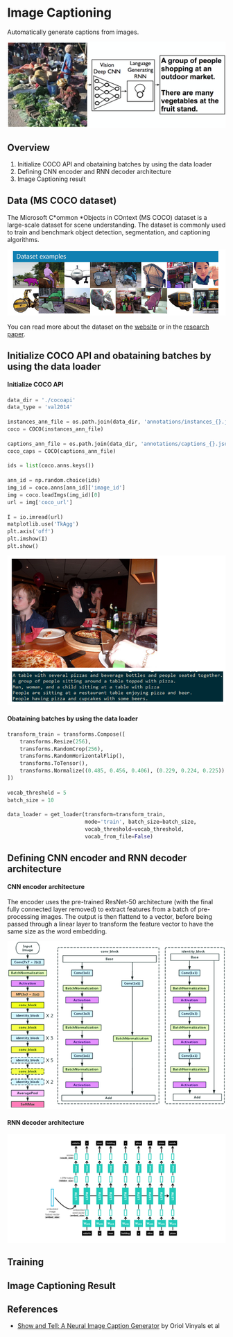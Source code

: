 [image1]: ./img/image-captioning.png "Image Captioning Model"
[image2]: ./img/coco-examples.jpg "Sample Dataset Example"
[image3]: ./img/ResNet50-architecture.png "ResNet50"
[image4]: ./img/COCO_sample.png "COCO Sample"
[image5]: ./img/decoder.png "Decoder"


# Image Captioning

Automatically generate captions from images.

![Image Captioning Model][image1]



## Overview

1. Initialize COCO API and obataining batches by using the data loader
2. Defining CNN encoder and RNN decoder architecture
3. Image Captioning result


## Data (MS COCO dataset)

The Microsoft C*ommon *Objects in COntext (MS COCO) dataset is a large-scale dataset for scene understanding. The dataset is commonly used to train and benchmark object detection, segmentation, and captioning algorithms.

![Sample Dataset Example][image2]

You can read more about the dataset on the [website](http://cocodataset.org/#home) or in the [research paper](https://arxiv.org/pdf/1405.0312.pdf).


## Initialize COCO API and obataining batches by using the data loader

#### Initialize COCO API

```python
data_dir = './cocoapi'
data_type = 'val2014'

instances_ann_file = os.path.join(data_dir, 'annotations/instances_{}.json'.format(data_type))
coco = COCO(instances_ann_file)

captions_ann_file = os.path.join(data_dir, 'annotations/captions_{}.json'.format(data_type))
coco_caps = COCO(captions_ann_file)

ids = list(coco.anns.keys())

ann_id = np.random.choice(ids)
img_id = coco.anns[ann_id]['image_id']
img = coco.loadImgs(img_id)[0]
url = img['coco_url']

I = io.imread(url)
matplotlib.use('TkAgg')
plt.axis('off')
plt.imshow(I)
plt.show()
```

![COCO sample][image4]


#### Obataining batches by using the data loader

```python
transform_train = transforms.Compose([
    transforms.Resize(256),
    transforms.RandomCrop(256),
    transforms.RandomHorizontalFlip(),
    transforms.ToTensor(),
    transforms.Normalize((0.485, 0.456, 0.406), (0.229, 0.224, 0.225))
])

vocab_threshold = 5
batch_size = 10

data_loader = get_loader(transform=transform_train, 
                         mode='train', batch_size=batch_size,
                         vocab_threshold=vocab_threshold,
                         vocab_from_file=False)
```

## Defining CNN encoder and RNN decoder architecture

#### CNN encoder architecture

The encoder uses the pre-trained ResNet-50 architecture (with the final fully connected layer removed) to extract features from a batch of pre-processing images. The output is then flattend to a vector, before being passed through a linear layer to transform the feature vector to have the same size as the word embedding.

![ResNet50][image3]


#### RNN decoder architecture
![Decoder][image5]


## Training



## Image Captioning Result


## References

* [Show and Tell: A Neural Image Caption Generator](https://arxiv.org/pdf/1411.4555.pdf) by Oriol Vinyals et al



